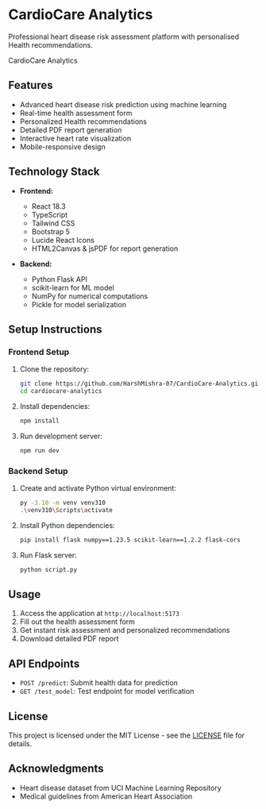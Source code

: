 # CardioCare Analytics

Professional heart disease risk assessment platform with personalised Health recommendations.

CardioCare Analytics

## Features

- Advanced heart disease risk prediction using machine learning
- Real-time health assessment form
- Personalized Health recommendations
- Detailed PDF report generation
- Interactive heart rate visualization
- Mobile-responsive design

## Technology Stack

- **Frontend:**
  - React 18.3
  - TypeScript
  - Tailwind CSS
  - Bootstrap 5
  - Lucide React Icons
  - HTML2Canvas & jsPDF for report generation

- **Backend:**
  - Python Flask API
  - scikit-learn for ML model
  - NumPy for numerical computations
  - Pickle for model serialization

## Setup Instructions

### Frontend Setup

1. Clone the repository:
   ```bash
   git clone https://github.com/HarshMishra-07/CardioCare-Analytics.git
   cd cardiocare-analytics
   ```

2. Install dependencies:
   ```bash
   npm install
   ```

3. Run development server:
   ```bash
   npm run dev
   ```

### Backend Setup

1. Create and activate Python virtual environment:
   ```bash
   py -3.10 -m venv venv310
   .\venv310\Scripts\activate
   ```

2. Install Python dependencies:
   ```bash
   pip install flask numpy==1.23.5 scikit-learn==1.2.2 flask-cors
   ```

3. Run Flask server:
   ```bash
   python script.py
   ```

## Usage

1. Access the application at `http://localhost:5173`
2. Fill out the health assessment form
3. Get instant risk assessment and personalized recommendations
4. Download detailed PDF report

## API Endpoints

- `POST /predict`: Submit health data for prediction
- `GET /test_model`: Test endpoint for model verification


## License

This project is licensed under the MIT License - see the [LICENSE](LICENSE) file for details.

## Acknowledgments

- Heart disease dataset from UCI Machine Learning Repository
- Medical guidelines from American Heart Association